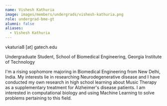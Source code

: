 ```yaml
---
name: Vishesh Kathuria
image: images/members/undergrads/vishesh-kathuria.png
role: undergrad-bme-gt
alumni: false
aliases:
  - Vishesh Kathuria
---
```


vkaturia8 [at] gatech.edu

Undergraduate Student, School of Biomedical Engineering, Georgia Institute of Technology

I'm a rising sophomore majoring in Biomedical Engineering from New Delhi, India. My interests lie in researching Neurodegenerative disease and I have conducted my own research in high school learning about Music Therapy as a supplementary treatment for Alzheimer's disease patients. I am interested in computational biology and using Machine Learning to solve problems pertaining to this field. 